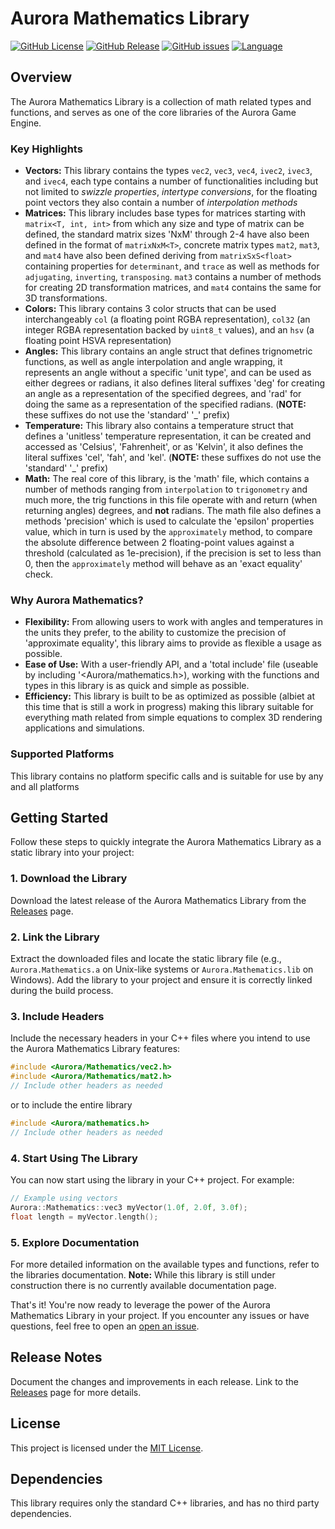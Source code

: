 # Aurora Mathematics Library

[![GitHub License](https://img.shields.io/github/license/StellarWolfEntertainment/Aurora.Mathematics)](LICENSE)
[![GitHub Release](https://img.shields.io/github/v/release/StellarWolfEntertainment/Aurora.Mathematics?include_prereleases)](https://github.com/StellarWolfEntertainment/Aurora.Mathematics/releases)
[![GitHub issues](https://img.shields.io/github/issues/StellarWolfEntertainment/Aurora.Mathematics)](https://github.com/StellarWolfEntertainment/Aurora.Mathematics/issues)
[![Language](https://img.shields.io/badge/Language-C++-blue)](https://en.cppreference.com/)

## Overview

The Aurora Mathematics Library is a collection of math related types and functions, and serves as one of the core libraries of the Aurora Game Engine.

### Key Highlights

- **Vectors:** This library contains the types `vec2`, `vec3`, `vec4`, `ivec2`, `ivec3`, and `ivec4`, each type contains a number of functionalities including but not limited to *swizzle properties*, *intertype conversions*, for the floating point vectors they also contain a number of *interpolation methods*
- **Matrices:** This library includes base types for matrices starting with `matrix<T, int, int>` from which any size and type of matrix can be defined, the standard matrix sizes 'NxM' through 2-4 have also been defined in the format of `matrixNxM<T>`, concrete matrix types `mat2`, `mat3`, and `mat4` have also been defined deriving from `matrixSxS<float>` containing properties for `determinant`, and `trace` as well as methods for `adjugating`, `inverting`, `transposing`. `mat3` contains a number of methods for creating 2D transformation matrices, and `mat4` contains the same for 3D transformations.
- **Colors:** This library contains 3 color structs that can be used interchangeably `col` (a floating point RGBA representation), `col32` (an integer RGBA representation backed by `uint8_t` values), and an `hsv` (a floating point HSVA representation)
- **Angles:** This library contains an angle struct that defines trignometric functions, as well as angle interpolation and angle wrapping, it represents an angle without a specific 'unit type', and can be used as either degrees or radians, it also defines literal suffixes 'deg' for creating an angle as a representation of the specified degrees, and 'rad' for doing the same as a representation of the specified radians. (**NOTE:** these suffixes do not use the 'standard' '_' prefix)
- **Temperature:** This library also contains a temperature struct that defines a 'unitless' temperature representation, it can be created and accessed as 'Celsius', 'Fahrenheit', or as 'Kelvin', it also defines the literal suffixes 'cel', 'fah', and 'kel'. (**NOTE:** these suffixes do not use the 'standard' '_' prefix)
- **Math:** The real core of this library, is the 'math' file, which contains a number of methods ranging from `interpolation` to `trigonometry` and much more, the trig functions in this file operate with and return (when returning angles) degrees, and **not** radians. The math file also defines a methods 'precision' which is used to calculate the 'epsilon' properties value, which in turn is used by the `approximately` method, to compare the absolute difference between 2 floating-point values against a threshold (calculated as 1e-precision), if the precision is set to less than 0, then the `approximately` method will behave as an 'exact equality' check.

### Why Aurora Mathematics?

- **Flexibility:** From allowing users to work with angles and temperatures in the units they prefer, to the ability to customize the precision of 'approximate equality', this library aims to provide as flexible a usage as possible.
- **Ease of Use:** With a user-friendly API, and a 'total include' file (useable by including '&lt;Aurora/mathematics.h&gt;), working with the functions and types in this library is as quick and simple as possible.
- **Efficiency:** This library is built to be as optimized as possible (albiet at this time that is still a work in progress) making this library suitable for everything math related from simple equations to complex 3D rendering applications and simulations.

### Supported Platforms

This library contains no platform specific calls and is suitable for use by any and all platforms

## Getting Started

Follow these steps to quickly integrate the Aurora Mathematics Library as a static library into your project:

### 1. Download the Library

Download the latest release of the Aurora Mathematics Library from the [Releases](https://github.com/StellarWolfEntertainment/Aurora.Mathematics/releases) page.

### 2. Link the Library

Extract the downloaded files and locate the static library file (e.g., `Aurora.Mathematics.a` on Unix-like systems or `Aurora.Mathematics.lib` on Windows). Add the library to your project and ensure it is correctly linked during the build process.

### 3. Include Headers

Include the necessary headers in your C++ files where you intend to use the Aurora Mathematics Library features:

```cpp
#include <Aurora/Mathematics/vec2.h>
#include <Aurora/Mathematics/mat2.h>
// Include other headers as needed
```

or to include the entire library

```cpp
#include <Aurora/mathematics.h>
// Include other headers as needed
```

### 4. Start Using The Library

You can now start using the library in your C++ project. For example:

```cpp
// Example using vectors
Aurora::Mathematics::vec3 myVector(1.0f, 2.0f, 3.0f);
float length = myVector.length();
```

### 5. Explore Documentation
For more detailed information on the available types and functions, refer to the libraries documentation.
**Note:** While this library is still under construction there is no currently available documentation page.

That's it! You're now ready to leverage the power of the Aurora Mathematics Library in your project. If you encounter any issues or have questions, feel free to open an [open an issue](https://github.com/StellarWolfEntertainment/Aurora.Mathematics/issues).

## Release Notes

Document the changes and improvements in each release. Link to the [Releases](https://github.com/StellarWolfEntertainment/Aurora.Mathematics/releases) page for more details.

## License

This project is licensed under the [MIT License](LICENSE.md).

## Dependencies

This library requires only the standard C++ libraries, and has no third party dependencies.